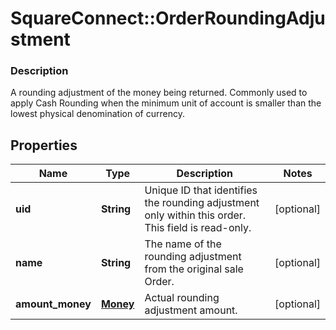 # SquareConnect::OrderRoundingAdjustment

### Description

A rounding adjustment of the money being returned. Commonly used to apply Cash Rounding when the minimum unit of account is smaller than the lowest physical denomination of currency.

## Properties
Name | Type | Description | Notes
------------ | ------------- | ------------- | -------------
**uid** | **String** | Unique ID that identifies the rounding adjustment only within this order.  This field is read-only. | [optional] 
**name** | **String** | The name of the rounding adjustment from the original sale Order. | [optional] 
**amount_money** | [**Money**](Money.md) | Actual rounding adjustment amount. | [optional] 


